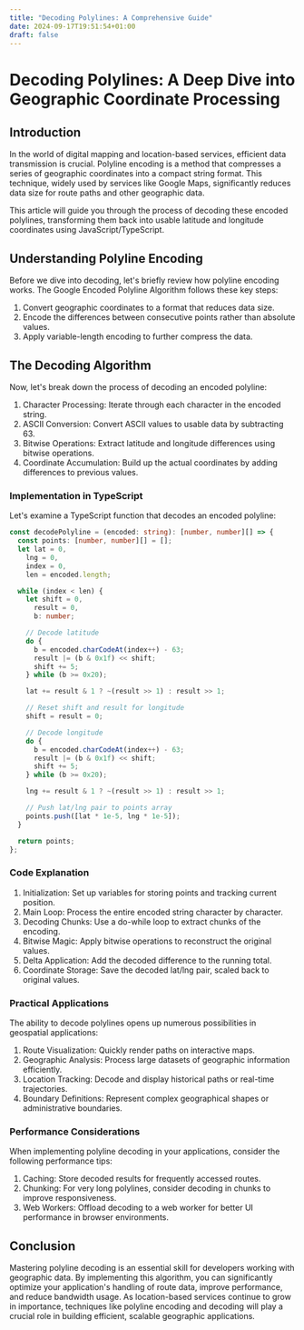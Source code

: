 ```yaml
---
title: "Decoding Polylines: A Comprehensive Guide"
date: 2024-09-17T19:51:54+01:00
draft: false
---
```


# Decoding Polylines: A Deep Dive into Geographic Coordinate Processing

## Introduction

In the world of digital mapping and location-based services, efficient data transmission is crucial. Polyline encoding is a method that compresses a series of geographic coordinates into a compact string format. This technique, widely used by services like Google Maps, significantly reduces data size for route paths and other geographic data.

This article will guide you through the process of decoding these encoded polylines, transforming them back into usable latitude and longitude coordinates using JavaScript/TypeScript.

## Understanding Polyline Encoding

Before we dive into decoding, let's briefly review how polyline encoding works. The Google Encoded Polyline Algorithm follows these key steps:

1. Convert geographic coordinates to a format that reduces data size.
2. Encode the differences between consecutive points rather than absolute values.
3. Apply variable-length encoding to further compress the data.

## The Decoding Algorithm

Now, let's break down the process of decoding an encoded polyline:

1. Character Processing: Iterate through each character in the encoded string.
2. ASCII Conversion: Convert ASCII values to usable data by subtracting 63.
3. Bitwise Operations: Extract latitude and longitude differences using bitwise operations.
4. Coordinate Accumulation: Build up the actual coordinates by adding differences to previous values.

### Implementation in TypeScript

Let's examine a TypeScript function that decodes an encoded polyline:

```typescript
const decodePolyline = (encoded: string): [number, number][] => {
  const points: [number, number][] = [];
  let lat = 0,
    lng = 0,
    index = 0,
    len = encoded.length;

  while (index < len) {
    let shift = 0,
      result = 0,
      b: number;

    // Decode latitude
    do {
      b = encoded.charCodeAt(index++) - 63;
      result |= (b & 0x1f) << shift;
      shift += 5;
    } while (b >= 0x20);

    lat += result & 1 ? ~(result >> 1) : result >> 1;

    // Reset shift and result for longitude
    shift = result = 0;

    // Decode longitude
    do {
      b = encoded.charCodeAt(index++) - 63;
      result |= (b & 0x1f) << shift;
      shift += 5;
    } while (b >= 0x20);

    lng += result & 1 ? ~(result >> 1) : result >> 1;

    // Push lat/lng pair to points array
    points.push([lat * 1e-5, lng * 1e-5]);
  }

  return points;
};
```

### Code Explanation

1. Initialization: Set up variables for storing points and tracking current position.
2. Main Loop: Process the entire encoded string character by character.
3. Decoding Chunks: Use a do-while loop to extract chunks of the encoding.
4. Bitwise Magic: Apply bitwise operations to reconstruct the original values.
5. Delta Application: Add the decoded difference to the running total.
6. Coordinate Storage: Save the decoded lat/lng pair, scaled back to original values.

### Practical Applications

The ability to decode polylines opens up numerous possibilities in geospatial applications:

1. Route Visualization: Quickly render paths on interactive maps.
2. Geographic Analysis: Process large datasets of geographic information efficiently.
3. Location Tracking: Decode and display historical paths or real-time trajectories.
4. Boundary Definitions: Represent complex geographical shapes or administrative boundaries.

### Performance Considerations

When implementing polyline decoding in your applications, consider the following performance tips:

1. Caching: Store decoded results for frequently accessed routes.
2. Chunking: For very long polylines, consider decoding in chunks to improve responsiveness.
3. Web Workers: Offload decoding to a web worker for better UI performance in browser environments.

## Conclusion

Mastering polyline decoding is an essential skill for developers working with geographic data. By implementing this algorithm, you can significantly optimize your application's handling of route data, improve performance, and reduce bandwidth usage.
As location-based services continue to grow in importance, techniques like polyline encoding and decoding will play a crucial role in building efficient, scalable geographic applications.
